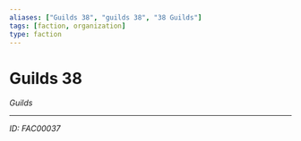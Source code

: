 ```yaml
---
aliases: ["Guilds 38", "guilds 38", "38 Guilds"]
tags: [faction, organization]
type: faction
---
```


# Guilds 38

*Guilds*

---
*ID: FAC00037*